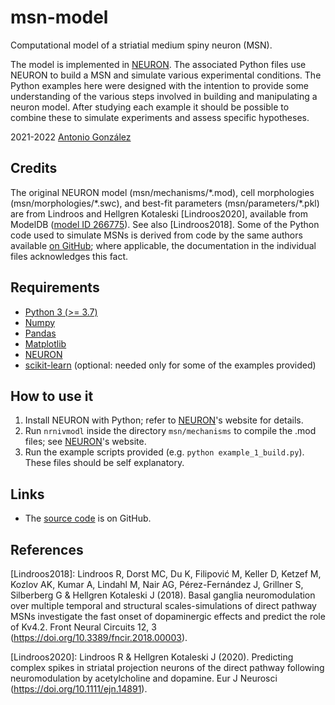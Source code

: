 # msn-model

Computational model of a striatial medium spiny neuron (MSN).

The model is implemented in [NEURON]. The associated Python files use
NEURON to build a MSN and simulate various experimental conditions. The
Python examples here were designed with the intention to provide some
understanding of the various steps involved in building and manipulating
a neuron model. After studying each example it should be possible to
combine these to simulate experiments and assess specific hypotheses.

2021-2022 [Antonio González](mailto:antgon@cantab.net)

## Credits

The original NEURON model (msn/mechanisms/\*.mod), cell morphologies
(msn/morphologies/\*.swc), and best-fit parameters
(msn/parameters/\*.pkl) are from Lindroos and Hellgren Kotaleski
[Lindroos2020], available from ModelDB ([model ID
266775](http://modeldb.yale.edu/266775)). See also [Lindroos2018]. Some
of the Python code used to simulate MSNs is derived from code by the
same authors available [on
GitHub](https://github.com/robban80/striatal_SPN_lib); where applicable,
the documentation in the individual files acknowledges this fact.

## Requirements

* [Python 3 (>= 3.7)](https://www.python.org/)
* [Numpy](http://www.numpy.org/)
* [Pandas](https://pandas.pydata.org/)
* [Matplotlib](https://matplotlib.org/)
* [NEURON]
* [scikit-learn](https://scikit-learn.org/stable/index.html) (optional:
  needed only for some of the examples provided)

## How to use it

1. Install NEURON with Python; refer to [NEURON]'s website for details.
2. Run `nrnivmodl` inside the directory `msn/mechanisms` to compile the
   .mod files; see [NEURON]'s website.
3. Run the example scripts provided (e.g. `python example_1_build.py`).
   These files should be self explanatory.

## Links

* The [source code](https://github.com/antgon/msn-model) is on GitHub.

[NEURON]: https://neuron.yale.edu/neuron/

## References

[Lindroos2018]: Lindroos R, Dorst MC, Du K, Filipović M, Keller D,
Ketzef M, Kozlov AK, Kumar A, Lindahl M, Nair AG, Pérez-Fernández J,
Grillner S, Silberberg G & Hellgren Kotaleski J (2018). Basal ganglia
neuromodulation over multiple temporal and structural scales-simulations
of direct pathway MSNs investigate the fast onset of dopaminergic
effects and predict the role of Kv4.2. Front Neural Circuits 12, 3
(https://doi.org/10.3389/fncir.2018.00003).

[Lindroos2020]: Lindroos R & Hellgren Kotaleski J (2020). Predicting
complex spikes in striatal projection neurons of the direct pathway
following neuromodulation by acetylcholine and dopamine. Eur J Neurosci
(https://doi.org/10.1111/ejn.14891).
